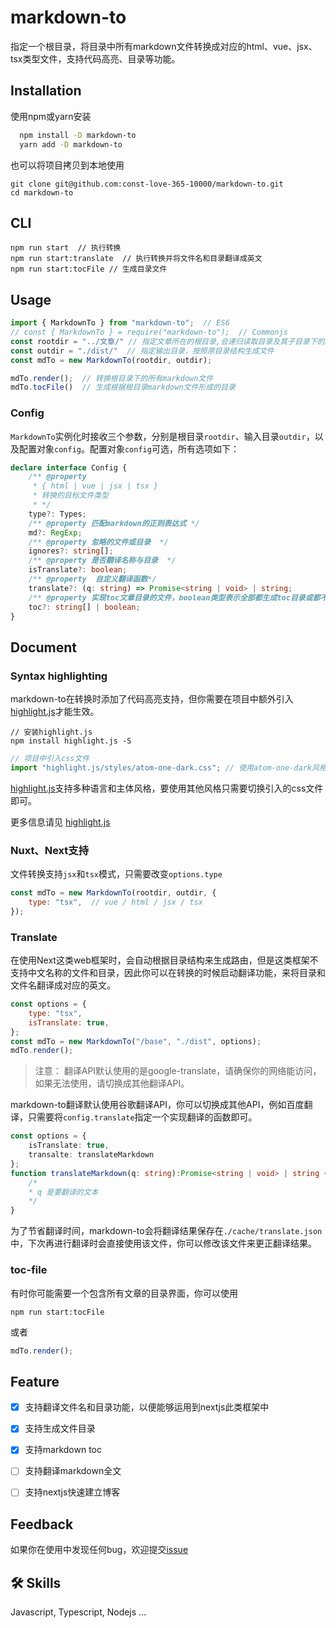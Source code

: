
# markdown-to

指定一个根目录，将目录中所有markdown文件转换成对应的html、vue、jsx、tsx类型文件，支持代码高亮、目录等功能。


## Installation

使用npm或yarn安装

```bash
  npm install -D markdown-to
  yarn add -D markdown-to
```

也可以将项目拷贝到本地使用

```shell
git clone git@github.com:const-love-365-10000/markdown-to.git
cd markdown-to
```



## CLI

```shell
npm run start  // 执行转换
npm run start:translate  // 执行转换并将文件名和目录翻译成英文
npm run start:tocFile // 生成目录文件
```



## Usage

```javascript
import { MarkdownTo } from "markdown-to";  // ES6
// const { MarkdownTo } = require("markdown-to");  // Commonjs
const rootdir = "../文章/" // 指定文章所在的根目录,会递归读取目录及其子目录下的所有markdown文件
const outdir = "./dist/"  // 指定输出目录，按照原目录结构生成文件
const mdTo = new MarkdownTo(rootdir, outdir);

mdTo.render();  // 转换根目录下的所有markdown文件
mdTo.tocFile()  // 生成根据根目录markdown文件形成的目录
```

### Config

`MarkdownTo`实例化时接收三个参数，分别是根目录`rootdir`、输入目录`outdir`，以及配置对象`config`。配置对象`config`可选，所有选项如下：

```typescript
declare interface Config {
	/** @property
	 * { html | vue | jsx | tsx }
	 * 转换的目标文件类型
	 * */
	type?: Types;
	/** @property 匹配markdown的正则表达式 */
	md?: RegExp;
	/** @property 忽略的文件或目录  */
	ignores?: string[];
	/** @property 是否翻译名称与目录  */
	isTranslate?: boolean;
	/** @property  自定义翻译函数*/
	translate?: (q: string) => Promise<string | void> | string;
	/** @property 实现toc文章目录的文件，boolean类型表示全部都生成toc目录或都不生成*/
	toc?: string[] | boolean;
}
```



## Document

### Syntax highlighting

markdown-to在转换时添加了代码高亮支持，但你需要在项目中额外引入[highlight.js](https://highlightjs.org/)才能生效。

```shell
// 安装highlight.js
npm install highlight.js -S
```

```javascript
// 项目中引入css文件
import "highlight.js/styles/atom-one-dark.css"; // 使用atom-one-dark风格的代码高亮
```

[highlight.js](https://highlightjs.org/)支持多种语言和主体风格，要使用其他风格只需要切换引入的css文件即可。

更多信息请见 [highlight.js](https://highlightjs.org/)

### Nuxt、Next支持

文件转换支持`jsx`和`tsx`模式，只需要改变`options.type`

```javascript
const mdTo = new MarkdownTo(rootdir, outdir, {
	type: "tsx",  // vue / html / jsx / tsx
});
```

### Translate

在使用Next这类web框架时，会自动根据目录结构来生成路由，但是这类框架不支持中文名称的文件和目录，因此你可以在转换的时候启动翻译功能，来将目录和文件名翻译成对应的英文。

```javascript
const options = {
	type: "tsx",
    isTranslate: true,
};
const mdTo = new MarkdownTo("/base", "./dist", options);
mdTo.render();
```

> 注意： 翻译API默认使用的是google-translate，请确保你的网络能访问，如果无法使用，请切换成其他翻译API。

markdown-to翻译默认使用谷歌翻译API，你可以切换成其他API，例如百度翻译，只需要将`config.translate`指定一个实现翻译的函数即可。

```typescript
const options = {
    isTranslate: true,
    transalte: translateMarkdown
};
function translateMarkdown(q: string):Promise<string | void> | string {
    /*
    * q 是要翻译的文本
    */
}
```

为了节省翻译时间，markdown-to会将翻译结果保存在`./cache/translate.json`中，下次再进行翻译时会直接使用该文件，你可以修改该文件来更正翻译结果。

### toc-file

有时你可能需要一个包含所有文章的目录界面，你可以使用

```shell
npm run start:tocFile
```

或者

```javascript
mdTo.render();
```



## Feature

- [x] 支持翻译文件名和目录功能，以便能够运用到nextjs此类框架中

- [x] 支持生成文件目录

- [x] 支持markdown toc

- [ ] 支持翻译markdown全文

- [ ] 支持nextjs快速建立博客

  

## Feedback

如果你在使用中发现任何bug，欢迎提交[issue](https://github.com/const-love-365-10000/markdown-to/issues)


## 🛠 Skills
Javascript, Typescript, Nodejs ...

